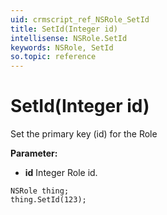 ```yaml
---
uid: crmscript_ref_NSRole_SetId
title: SetId(Integer id)
intellisense: NSRole.SetId
keywords: NSRole, SetId
so.topic: reference
---
```


# SetId(Integer id)

Set the primary key (id) for the Role

**Parameter:** 
* **id** Integer Role id.

```crmscript
NSRole thing;
thing.SetId(123);
```

